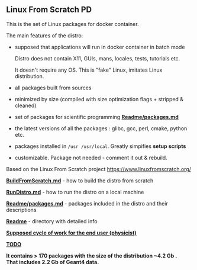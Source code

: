 ## Linux From Scratch PD

This is the set of Linux packages for docker container.

The main features of the distro:
- supposed that applications will run in docker container in batch mode
   
  Distro does not contain X11, GUIs, mans, locales, tests, tutorials etc.
  
  It doesn't require any OS. This is "fake" Linux, imitates Linux distribution.
- all packages built from sources
- minimized by size (compiled with size optimization flags + stripped & cleaned) 
- set of packages for scientific programming <b>[Readme/packages.md](Readme/packages.md)</b>
- the latest versions of all the packages : glibc, gcc, perl, cmake, python etc.
- packages installed in <code>/usr /usr/local</code>. Greatly simpifies <b>setup scripts</b>
- customizable. Package not needed - comment it out & rebuild.

Based on the Linux From Scratch project https://www.linuxfromscratch.org/

<b>[BuildFromScratch.md](BuildFromScratch.md)</b> - how to build the distro from scratch

<b>[RunDistro.md](RunDistro.md)</b> - how to run the distro on a local machine

<b>[Readme/packages.md](Readme/packages.md)</b> - packages included in the distro and their descriptions

<b>[Readme](Readme)</b> - directory with detailed info

<b>[Supposed cycle of work for the end user (physicist)](UserDevCycle.md)

<b>[TODO](TODO.md)</b>

It contains <b> > 170</b> packages with the size of the distribution <b>~4.2 Gb </b>.</br>
That includes <b>2.2 Gb </b> of Geant4 data. 
